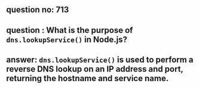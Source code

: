 
      
## question no: 713

## question : What is the purpose of `dns.lookupService()` in Node.js?

## answer: `dns.lookupService()` is used to perform a reverse DNS lookup on an IP address and port, returning the hostname and service name.
      
